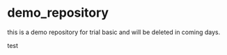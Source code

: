 # demo_repository
this is a demo repository for trial basic and will be deleted in coming days.

test
